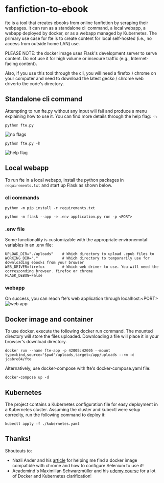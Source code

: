 # fanfiction-to-ebook
fte is a tool that creates ebooks from online fanfiction by scraping their webpages. It can run as a standalone cli command, a local webapp, a webapp deployed by docker, or as a webapp managed by Kubernetes. The primary use case for fte is to create content for local self-hosted (i.e., no access from outside home LAN) use.

PLEASE NOTE: the docker image uses Flask's development server to serve content. Do not use it for high volume or insecure traffic (e.g., Internet-facing content). 

Also, if you use this tool through the cli, you will need a firefox / chrome on your computer and need to download the latest gecko / chrome web driverto the code's directory.

## Standalone cli command
Attempting to run fte.py without any input will fail and produce a menu explaining how to use it. You can find more details through the help flag: `-h`
```
python fte.py
```
![no flags](https://i.imgur.com/U8EWzfJ.png)
```
python fte.py -h
```
![help flag](https://i.imgur.com/xVernrA.png)

## Local webapp
To run fte in a local webapp, install the python packages in `requirements.txt` and start up Flask as shown below.
### cli commands
```
python -m pip install -r requirements.txt

python -m flask --app -e .env application.py run -p <PORT> 
```

### .env file
Some functionality is customizable with the appropriate environemntal variables in an .env file:
```
UPLOAD_DIR="./uploads"    # Which directory to upload .epub files to
WORKING_DIR="."           # Which directory to temporarily use for downloading ebooks from your browser
WEB_DRIVER=firefox        # Which web driver to use. You will need the corresponding browser. firefox or chrome
FLASK_DEBUG=False
```

### webapp
On success, you can reach fte's web application through localhost:\<PORT\>
![web app](https://i.imgur.com/KJizwMQ.png)

## Docker image and container
To use docker, execute the following docker run command. The mounted directory will store the files uploaded. Downloading a file will place it in your browser's download directory.
```
docker run --name fte-app -p 42005:42005 --mount type=bind,source="$pwd"/uploads,target=/app/uploads --rm -d jcabre04/fte
```

Alternatively, use docker-compose with fte's docker-compose.yaml file:
```
docker-compose up -d
```

## Kubernetes
The project contains a Kubernetes configuration file for easy deployment in a Kubernetes cluster. Assuming the cluster and kubectl were setup correclty, run the following command to deploy it:
```
kubectl apply -f ./kubernetes.yaml
```

## Thanks!
Shoutouts to:
- Nazli Ander and his [article](https://nander.cc/using-selenium-within-a-docker-container) for helping me find a docker image compatible with chrome and how to configure Selenium to use it! 
- Academind's Maximilian Schwarzmüller and his [udemy course](https://www.udemy.com/course/docker-kubernetes-the-practical-guide/) for a lot of Docker and Kubernetes clarification!
